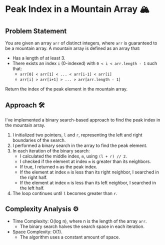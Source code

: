 # Peak Index in a Mountain Array 🏔️

## Problem Statement

You are given an array `arr` of distinct integers, where `arr` is guaranteed to be a mountain array. A mountain array is defined as an array that:
- Has a length of at least 3.
- There exists an index `i` (0-indexed) with `0 < i < arr.length - 1` such that:
  - `arr[0] < arr[1] < ... < arr[i-1] < arr[i]`
  - `arr[i] > arr[i+1] > ... > arr[arr.length - 1]`

Return the index of the peak element in the mountain array.

## Approach 🛠️

I've implemented a binary search-based approach to find the peak index in the mountain array.

1. I initialized two pointers, `l` and `r`, representing the left and right boundaries of the search.
2. I performed a binary search in the array to find the peak element.
3. In each iteration of the binary search:
   - I calculated the middle index, `m`, using `(l + r) // 2`.
   - I checked if the element at index `m` is greater than its neighbors.
   - If true, I returned `m` as the peak index.
   - If the element at index `m` is less than its right neighbor, I searched in the right half.
   - If the element at index `m` is less than its left neighbor, I searched in the left half.
4. The loop continues until `l` becomes greater than `r`.

## Complexity Analysis ⚙️

- Time Complexity: O(log n), where n is the length of the array `arr`.
  - The binary search halves the search space in each iteration.
- Space Complexity: O(1).
  - The algorithm uses a constant amount of space.
